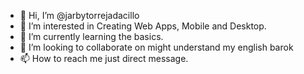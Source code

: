 - 👋 Hi, I’m @jarbytorrejadacillo
- 👀 I’m interested in Creating Web Apps, Mobile and Desktop.
- 🌱 I’m currently learning the basics.
- 💞️ I’m looking to collaborate on might understand my english barok
- 📫 How to reach me just direct message.

<!---
jarbytorrejadacillo/jarbytorrejadacillo is a ✨ special ✨ repository because its `README.md` (this file) appears on your GitHub profile.
You can click the Preview link to take a look at your changes.
--->
